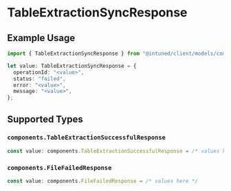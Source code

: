 # TableExtractionSyncResponse

## Example Usage

```typescript
import { TableExtractionSyncResponse } from "@intuned/client/models/components";

let value: TableExtractionSyncResponse = {
  operationId: "<value>",
  status: "failed",
  error: "<value>",
  message: "<value>",
};
```

## Supported Types

### `components.TableExtractionSuccessfulResponse`

```typescript
const value: components.TableExtractionSuccessfulResponse = /* values here */
```

### `components.FileFailedResponse`

```typescript
const value: components.FileFailedResponse = /* values here */
```

